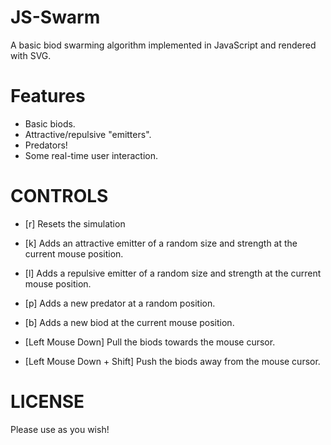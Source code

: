 JS-Swarm
========

A basic biod swarming algorithm implemented in JavaScript and rendered with SVG.


Features
========
- Basic biods.
- Attractive/repulsive "emitters".
- Predators!
- Some real-time user interaction.


CONTROLS
========
- [r]		  Resets the simulation
- [k] 		Adds an attractive emitter of a random size and strength at the current mouse position.
- [l] 		Adds a repulsive emitter of a random size and strength at the current mouse position.
- [p] 		Adds a new predator at a random position.
- [b] 		Adds a new biod at the current mouse position.


- [Left Mouse Down] 			    Pull the biods towards the mouse cursor.
- [Left Mouse Down + Shift] 	Push the biods away from the mouse cursor.	


LICENSE
=======
Please use as you wish!
